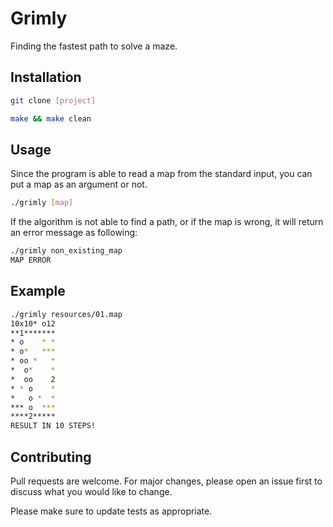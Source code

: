 # Grimly
Finding the fastest path to solve a maze.

## Installation
```bash
git clone [project]
```

```bash
make && make clean
```

## Usage

Since the program is able to read a map from the standard input, you can put a map as an argument or not.

```bash
./grimly [map]
```

If the algorithm is not able to find a path, or if the map is wrong, it will return an error message as following:

```bash
./grimly non_existing_map
MAP ERROR
```

## Example
```bash
./grimly resources/01.map
10x10* o12
**1*******
* o    * *
* o*   ***
* oo *   *
*  o*    *
*  oo    2
* * o    *
*   o *  *
*** o  ***
****2*****
RESULT IN 10 STEPS!
```


## Contributing
Pull requests are welcome. For major changes, please open an issue first to discuss what you would like to change.

Please make sure to update tests as appropriate.
